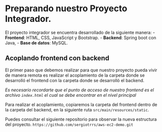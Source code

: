 # Preparando nuestro Proyecto Integrador.

El proyecto integrador se encuentra desarrollado de la siguiente manera:
    - **Frontend**: HTML, CSS, JavaScript y Bootstrap.
    - **Backend**: Spring boot con Java,
    - **Base de datos**: MySQL.

## Acoplando frontend con backend

El primer paso que debemos realizar para que nuestro proyecto pueda vivir de manera remota es realizar el acoplamiento de la carpeta donde se desarrolló el frontend con la carpeta donde se desarrolló el backend.

*Es necesario recordarte que el punto de acceso de nuestro frontend es el archivo `index.html` el cual se debe encontrar en el nivel principal*

Para realizar el acoplamiento, copiaremos la carpeta del frontend dentro de la carpeta del backend, en la siguiente ruta `src/main/resources/static`.

Puedes consultar el siguiente repositorio para observar la nueva estructura del proyecto.
`https://github.com/sergiotrrs/aws-ec2-demo.git`
